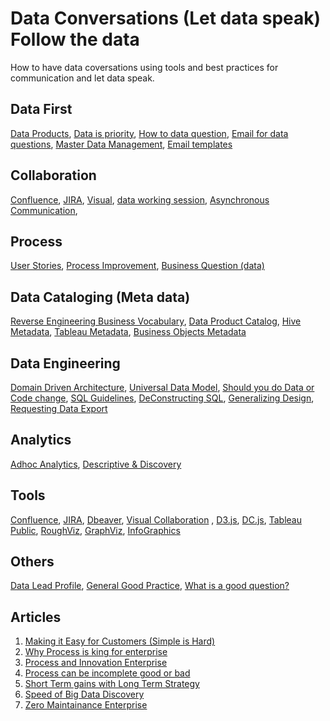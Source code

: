 # Data Conversations (Let data speak) Follow the data

How to have data coversations using tools and best practices for communication and let data speak.

## Data First
  [Data Products](/dataProducts),
  [Data is priority](/dataPriority),
  [How to data question](/turningEveryQuestionIntoDataQuestion),
  [Email for data questions](/emailTalkingData),
  [Master Data Management](/MDM%20Reference%20data),
  [Email templates](/emailTemplates)
  
  
## Collaboration
  [Confluence](/Confluence%20documentation),
  [JIRA](/JIRA),
  [Visual](/visual%20collaboration),
  [data working session](/workingSessionData),
  [Asynchronous Communication](/asynchronousCommunication),

  
## Process
  [User Stories](/HowToCreateGoodUserStories),
  [Process Improvement](/Process%20Improvemwents.md),
  [Business Question (data)](/Data%20Pipeline%20for%20Business%20Question.md)

    
## Data Cataloging (Meta data)
  [Reverse Engineering Business Vocabulary](/reverseEngineeringBusinessVocab),
  [Data Product Catalog](/dataProductMetadataSchema),
  [Hive Metadata](https://github.com/gsnaveen/Hive-Database-Entity-Attributes-Json-CSV),
  [Tableau Metadata](/tableau_metadata.py),
  [Business Objects Metadata](/bobjBusinessLayerExport.py)

  
## Data Engineering
  [Domain Driven Architecture](/Domain%20Driven%20Architecture),
  [Universal Data Model](/UniversalDataModels),
  [Should you do Data or Code change](/code%20change%20or%20data%20change),
  [SQL Guidelines](/SQL%20Guidelines),
  [DeConstructing SQL](/deConstructingSQL),
  [Generalizing Design](/generalizeButKeepDetails),
  [Requesting Data Export](/requestingExportFile)


## Analytics
  [Adhoc Analytics](/adhocAnalysisRequest.sql),
  [Descriptive & Discovery ](/descriptiveAnalytics%26Discovery)

  
## Tools
  [Confluence](/Confluence%20documentation),
  [JIRA](/JIRA),
  [Dbeaver](https://dbeaver.io/),
  [Visual Collaboration](/visual%20collaboration) ,
  [D3.js](https://d3js.org/),
  [DC.js](https://dc-js.github.io/dc.js/),
  [Tableau Public](https://public.tableau.com/app/discover),
  [RoughViz](https://github.com/jwilber/roughViz),
  [GraphViz](https://graphviz.org/),
  [InfoGraphics](https://marinebon.github.io/infographiqJS/)


## Others  
  [Data Lead Profile](/dataLeadProfile),
  [General Good Practice](/GeneralGoodPractices.sql),
  [What is a good question?](/What%20Is%20a%20Good%20Question)

## Articles
  1. [Making it Easy for Customers (Simple is Hard)](/Articles/Making%20it%20Easy%20for%20Customers%20(Simple%20is%20Hard).md)
  2. [Why Process is king for enterprise](/Articles/Why%20Process%20is%20king%20for%20enterprise.md)
  3. [Process and Innovation Enterprise](/Articles/Process%20and%20Innovation%20Enterprise.md)
  4. [Process can be incomplete good or bad](/Articles/Process%20can%20be%20incomplete%20good%20or%20bad.md)
  5. [Short Term gains with Long Term Strategy](/Articles/Short%20Term%20gains%20with%20Long%20Term%20Strategy.md)
  6. [Speed of Big Data Discovery](/Articles/Speed%20of%20Big%20Data%20Discovery.md)
  7. [Zero Maintainance Enterprise](/Articles/Zero%20Maintainance%20Enterprise.md)

